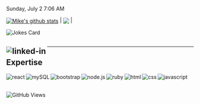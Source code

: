 Sunday, July 2 7:06 AM

<a href="https://github.com/MFitzgerald89/github-readme-stats"><img align="center" src="https://github-readme-stats.vercel.app/api?username=MFitzgerald89&show_icons=true&include_all_commits=true&theme=buefy&hide_border=true" alt="Mike's github stats" /></a>
| <a href="https://github.com/MFitzgerald89/github-readme-stats"><img align="center" src="https://github-readme-stats.vercel.app/api/top-langs/?username=MFitzgerald89&layout=compact&theme=buefy&hide_border=true" /></a> |

<img src="https://readme-jokes.vercel.app/api" alt="Jokes Card" />

## [<img align="left" alt="linked-in" src="https://img.shields.io/badge/linkedin-%230077B5.svg?&style=for-the-badge&logo=linkedin&logoColor=white" />](https://www.linkedin.com/in/michealcfitzgerald/)

---

## Expertise

<img align="left" alt="react" src="https://img.shields.io/badge/react%20-%2320232a.svg?&style=for-the-badge&logo=react&logoColor=%2361DAFB" />

<img align="left" alt="mySQL" src="https://img.shields.io/badge/MySQL-005C84?style=for-the-badge&logo=mysql&logoColor=white" />

<img align="left" alt="bootstrap" src="https://img.shields.io/badge/Bootstrap-563D7C?style=for-the-badge&logo=bootstrap&logoColor=white" />

<img align="left" alt="node.js" src="https://img.shields.io/badge/Node.js-339933?style=for-the-badge&logo=nodedotjs&logoColor=white" />

<img align="left" alt="ruby" src="https://img.shields.io/badge/Ruby-CC342D?style=for-the-badge&logo=ruby&logoColor=white" />

<img align="left" alt ="html" src="https://img.shields.io/badge/HTML5-E34F26?style=for-the-badge&logo=html5&logoColor=white" />

<img align="left" alt="css" src="https://img.shields.io/badge/CSS3-1572B6?style=for-the-badge&logo=css3&logoColor=white" />

<img align="left" alt="javascript" src="https://img.shields.io/badge/JavaScript-F7DF1E?style=for-the-badge&logo=javascript&logoColor=black" />
<br></br>

![GitHub Views](https://komarev.com/ghpvc/?username=MFitzgerald89&color=FAC151)
